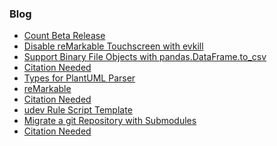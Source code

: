 ### Blog

<!-- BLOG-POST-LIST:START -->
- [Count Beta Release](https://duckpond.ch/count/2020/10/19/count-beta-release.html)
- [Disable reMarkable Touchscreen with evkill](https://duckpond.ch/evkill/bash/2020/08/10/disable-reMarkable-touchscreen-with-evkill.html)
- [Support Binary File Objects with pandas.DataFrame.to_csv](https://duckpond.ch/python/bash/2020/05/07/support-binary-file-objects-with-pandas.dataframe.to_csv.html)
- [Citation Needed](https://duckpond.ch/citation%20needed/2020/05/02/citation-needed.html)
- [Types for PlantUML Parser](https://duckpond.ch/plantuml-parser/javascript/2020/02/25/types-for-plantuml-parser.html)
- [reMarkable](https://duckpond.ch/nix/bash/2020/01/08/reMarkable.html)
- [Citation Needed](https://duckpond.ch/citation%20needed/2019/11/08/citation-needed.html)
- [udev Rule Script Template](https://duckpond.ch/bash/nix/2019/10/25/udev-rule-script-template.html)
- [Migrate a git Repository with Submodules](https://duckpond.ch/git-submodule-url-rewrite/git-sync-mirror/2019/07/08/migrate-a-git-repository-with-submodules.html)
- [Citation Needed](https://duckpond.ch/citation%20needed/2019/05/27/citation-needed.html)
<!-- BLOG-POST-LIST:END -->
